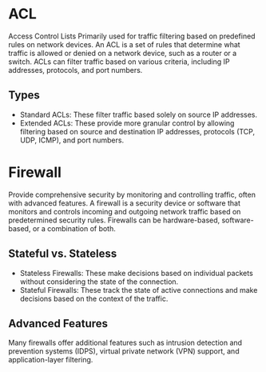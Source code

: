 <link rel="stylesheet" type="text/css" href="../../styles.css">

# ACL
Access Control Lists
Primarily used for traffic filtering based on predefined rules on network devices.
An ACL is a set of rules that determine what traffic is allowed or denied on a network device, such as a router or a switch.
ACLs can filter traffic based on various criteria, including IP addresses, protocols, and port numbers.

## Types
- Standard ACLs: These filter traffic based solely on source IP addresses.
- Extended ACLs: These provide more granular control by allowing filtering based on source and destination IP addresses, protocols (TCP, UDP, ICMP), and port numbers.


# Firewall
Provide comprehensive security by monitoring and controlling traffic, often with advanced features.
A firewall is a security device or software that monitors and controls incoming and outgoing network traffic based on predetermined security rules.
Firewalls can be hardware-based, software-based, or a combination of both.

## Stateful vs. Stateless
- Stateless Firewalls: These make decisions based on individual packets without considering the state of the connection.
- Stateful Firewalls: These track the state of active connections and make decisions based on the context of the traffic.

## Advanced Features
Many firewalls offer additional features such as intrusion detection and prevention systems (IDPS), 
virtual private network (VPN) support, and application-layer filtering.

